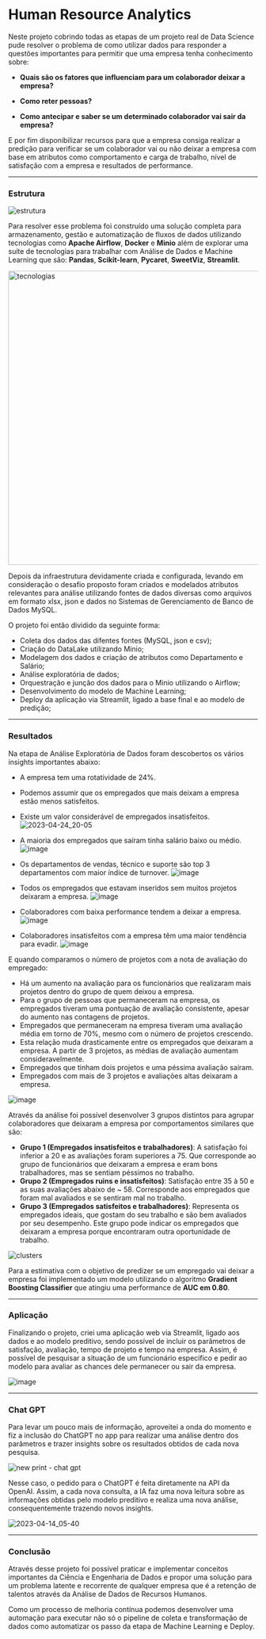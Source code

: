 # Human Resource Analytics

Neste projeto cobrindo todas as etapas de um projeto real de Data Science pude resolver o problema de como utilizar dados para responder a questões importantes para permitir que uma empresa tenha conhecimento sobre:

 - **Quais são os fatores que influenciam para um colaborador deixar a empresa?**

 - **Como reter pessoas?**

 - **Como antecipar e saber se um determinado colaborador vai sair da empresa?**

E por fim disponibilizar recursos para que a empresa consiga realizar a predição para verificar se um colaborador vai ou não deixar a empresa com base em atributos como comportamento e carga de trabalho, nível de satisfação com a empresa e resultados de performance.

---

### Estrutura

![estrutura](https://user-images.githubusercontent.com/14170425/234126087-713c469a-9a82-4457-bf09-afbcd5736e9e.png)

Para resolver esse problema foi construído uma solução completa para armazenamento, gestão e automatização de fluxos de dados utilizando tecnologias como **Apache Airflow**, **Docker** e **Minio** além de explorar uma suíte de tecnologias para trabalhar com Análise de Dados e Machine Learning que são: **Pandas**, **Scikit-learn**, **Pycaret**, **SweetViz**, **Streamlit**.

<img width="593" alt="tecnologias" src="https://user-images.githubusercontent.com/14170425/234127619-ecaafbbf-0e0c-4f1b-84ec-37cd34a20a06.png">

Depois da infraestrutura devidamente criada e configurada, levando em consideração o desafio proposto foram criados e modelados atributos relevantes para análise utilizando fontes de dados diversas como arquivos em formato xlsx, json e dados no Sistemas de Gerenciamento de Banco de Dados MySQL.

O projeto foi então dividido da seguinte forma:

 - Coleta dos dados das difentes fontes (MySQL, json e csv);
 - Criação do DataLake utilizando Minio;
 - Modelagem dos dados e criação de atributos como Departamento e Salário;
 - Análise exploratória de dados;
 - Orquestração e junção dos dados para o Minio utilizando o Airflow;
 - Desenvolvimento do modelo de Machine Learning;
 - Deploy da aplicação via Streamlit, ligado a base final e ao modelo de predição;

---

### Resultados

Na etapa de Análise Exploratória de Dados foram descobertos os vários insights importantes abaixo:

 - A empresa tem uma rotatividade de 24%.
 
 - Podemos assumir que os empregados que mais deixam a empresa estão menos satisfeitos.
 
 - Existe um valor considerável de empregados insatisfeitos.<br>
 ![2023-04-24_20-05](https://user-images.githubusercontent.com/14170425/234134564-c715cdcf-8f7b-43f7-a416-d0a4ad6cbd58.png)

 - A maioria dos empregados que saíram tinha salário baixo ou médio.
 ![image](https://user-images.githubusercontent.com/14170425/234133743-e440a5e3-74e2-4228-8bd7-7469cde123e0.png)

 - Os departamentos de vendas, técnico e suporte são top 3 departamentos com maior índice de turnover.
![image](https://user-images.githubusercontent.com/14170425/234133791-19331907-59cd-4ce2-bd24-bf9440321142.png)

 - Todos os empregados que estavam inseridos sem muitos projetos deixaram a empresa.
![image](https://user-images.githubusercontent.com/14170425/234133840-cef95bb7-562e-42b7-b92a-ec583ad7db6b.png)

 - Colaboradores com baixa performance tendem a deixar a empresa.
![image](https://user-images.githubusercontent.com/14170425/234134004-318bfa26-2ca8-41a8-bf6d-d83a7736ea77.png)

 - Colaboradores insatisfeitos com a empresa têm uma maior tendência para evadir.
![image](https://user-images.githubusercontent.com/14170425/234133938-67773db8-6f34-4a3f-a70f-27996b4b7b57.png)

 E quando comparamos o número de projetos com a nota de avaliação do empregado:
 
 - Há um aumento na avaliação para os funcionários que realizaram mais projetos dentro do grupo de quem deixou a empresa.
 - Para o grupo de pessoas que permaneceram na empresa, os empregados tiveram uma pontuação de avaliação consistente, apesar do aumento nas contagens de projetos.
 - Empregados que permaneceram na empresa tiveram uma avaliação média em torno de 70%, mesmo com o número de projetos crescendo.
 - Esta relação muda drasticamente entre os empregados que deixaram a empresa. A partir de 3 projetos, as médias de avaliação aumentam consideravelmente.
 - Empregados que tinham dois projetos e uma péssima avaliação saíram.
 - Empregados com mais de 3 projetos e avaliações altas deixaram a empresa.

 ![image](https://user-images.githubusercontent.com/14170425/234136420-cfd776b9-790f-4bfb-a95e-4edaa164f662.png)
 
 

Através da análise foi possível desenvolver 3 grupos distintos para agrupar colaboradores que deixaram a empresa por comportamentos
similares que são:

 - **Grupo 1 (Empregados insatisfeitos e trabalhadores)**: A satisfação foi inferior a 20 e as avaliações foram superiores a 75. Que corresponde ao grupo de funcionários que deixaram a empresa e eram bons trabalhadores, mas se sentiam péssimos no trabalho.
 - **Grupo 2 (Empregados ruins e insatisfeitos)**: Satisfação entre 35 à 50 e as suas avaliações abaixo de ~ 58. Corresponde aos empregados que foram mal avaliados e se sentiram mal no trabalho.
 - **Grupo 3 (Empregados satisfeitos e trabalhadores)**: Representa os empregados ideais, que gostam do seu trabalho e são bem avaliados por seu desempenho. Este grupo pode indicar os empregados que deixaram a empresa porque encontraram outra oportunidade de trabalho.
 
 ![clusters](https://user-images.githubusercontent.com/14170425/234129678-2462e4f9-45b9-4207-80fc-f99794c15be2.png)


Para a estimativa com o objetivo de predizer se um empregado vai deixar a empresa foi implementado um modelo utilizando o algoritmo **Gradient Boosting Classifier** que atingiu uma performance de **AUC em 0.80**.

---

### Aplicação

Finalizando o projeto, criei uma aplicação web via Streamlit, ligado aos dados e ao modelo preditivo, sendo possível de incluir os parâmetros de satisfação, avaliação, tempo de projeto e tempo na empresa. Assim, é possível de pesquisar a situação de um funcionário especifico e pedir ao modelo para avaliar as chances dele permanecer ou sair da empresa.

![image](https://user-images.githubusercontent.com/14170425/234138444-f613baf6-4d2e-4c4b-9530-ea9d68c67802.png)

---

### Chat GPT

Para levar um pouco mais de informação, aproveitei a onda do momento e fiz a inclusão do ChatGPT no app para realizar uma análise dentro dos parâmetros e trazer insights sobre os resultados obtidos de cada nova pesquisa.

![new print - chat gpt](https://user-images.githubusercontent.com/14170425/234127079-ac9a2d6e-7052-4752-b710-bcf91ec09477.png)

Nesse caso, o pedido para o ChatGPT é feita diretamente na API da OpenAI. Assim, a cada nova consulta, a IA faz uma nova leitura sobre as informações obtidas pelo modelo preditivo e realiza uma nova análise, consequentemente trazendo novos insights.

![2023-04-14_05-40](https://user-images.githubusercontent.com/14170425/234127118-6f2726f8-cf09-4d6a-a67c-9d3f3beadf59.png)

---

### Conclusão

Através desse projeto foi possível praticar e implementar conceitos importantes da Ciência e Engenharia de Dados e propor uma solução para um problema latente e recorrente de qualquer empresa que é a retenção de talentos através da Análise de Dados de Recursos Humanos.

Como um processo de melhoria contínua podemos desenvolver uma automação para executar não só o pipeline de coleta e transformação de dados como automatizar os passo da etapa de Machine Learning e Deploy.
